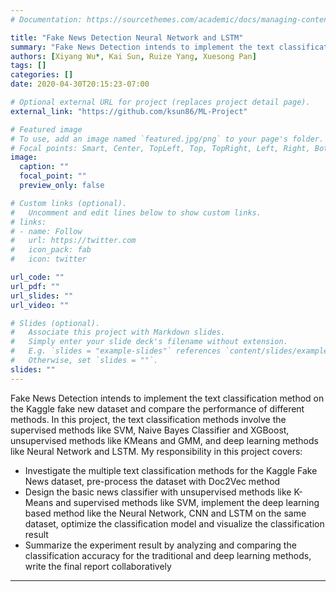 ```yaml
---
# Documentation: https://sourcethemes.com/academic/docs/managing-content/

title: "Fake News Detection Neural Network and LSTM"
summary: "Fake News Detection intends to implement the text classification method on the Kaggle fake new dataset and compare the performance of different methods. In this project, the text classification methods involve the supervised methods like SVM, Naive Bayes Classifier and XGBoost, unsupervised methods like KMeans and GMM, and deep learning methods like Neural Network and LSTM."
authors: [Xiyang Wu*, Kai Sun, Ruize Yang, Xuesong Pan]
tags: []
categories: []
date: 2020-04-30T20:15:23-07:00

# Optional external URL for project (replaces project detail page).
external_link: "https://github.com/ksun86/ML-Project"

# Featured image
# To use, add an image named `featured.jpg/png` to your page's folder.
# Focal points: Smart, Center, TopLeft, Top, TopRight, Left, Right, BottomLeft, Bottom, BottomRight.
image:
  caption: ""
  focal_point: ""
  preview_only: false

# Custom links (optional).
#   Uncomment and edit lines below to show custom links.
# links:
# - name: Follow
#   url: https://twitter.com
#   icon_pack: fab
#   icon: twitter

url_code: ""
url_pdf: ""
url_slides: ""
url_video: ""

# Slides (optional).
#   Associate this project with Markdown slides.
#   Simply enter your slide deck's filename without extension.
#   E.g. `slides = "example-slides"` references `content/slides/example-slides.md`.
#   Otherwise, set `slides = ""`.
slides: ""
---
```

Fake News Detection intends to implement the text classification method on the Kaggle fake new dataset and compare the performance of different methods. In this project, the text classification methods involve the supervised methods like SVM, Naive Bayes Classifier and XGBoost, unsupervised methods like KMeans and GMM, and deep learning methods like Neural Network and LSTM. My responsibility in this project covers:
 * Investigate the multiple text classification methods for the Kaggle Fake News dataset, pre-process the dataset with Doc2Vec method
 * Design the basic news classifier with unsupervised methods like K-Means and supervised methods like SVM, implement the deep learning based method like the Neural Network, CNN and LSTM on the same dataset, optimize the classification model and visualize the classification result
 * Summarize the experiment result by analyzing and comparing the classification accuracy for the traditional and deep learning methods, write the final report collaboratively
---
